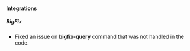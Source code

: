 
#### Integrations
##### BigFix
- Fixed an issue on **bigfix-query** command that was not handled in the code.
